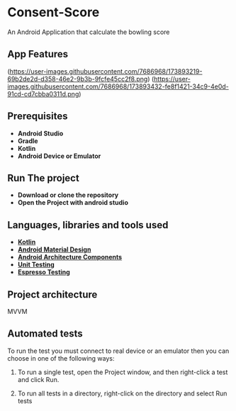 # Consent-Score

An Android Application that calculate the bowling score



## App Features 
(https://user-images.githubusercontent.com/7686968/173893219-69b2de2d-d358-46e2-9b3b-9fcfe45cc2f8.png)
(https://user-images.githubusercontent.com/7686968/173893432-fe8f1421-34c9-4e0d-91cd-cd7cbba0311d.png)



## Prerequisites
* __Android Studio__
* __Gradle__
* __Kotlin__
* __Android Device or Emulator__

## Run The project
* __Download or clone the repository__
* __Open the Project with android studio__

## Languages, libraries and tools used
* __[Kotlin](https://developer.android.com/kotlin)__
* __[Android Material Design](https://material.io/components/)__
* __[Android Architecture Components](https://developer.android.com/topic/libraries/architecture/index.html)__
* __[Unit Testing](https://developer.android.com/training/testing/local-tests)__
* __[Espresso Testing](http://developer.android.com/training/testing/espresso)__

## Project architecture
MVVM

## Automated tests
To run the test you must connect to real device or an emulator then you can choose in one of the following ways:

1. To run a single test, open the Project window, and then right-click a test and click Run.

2. To run all tests in a directory, right-click on the directory and select Run tests



